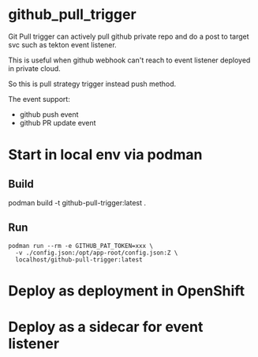 # github_pull_trigger

Git Pull trigger can actively pull github private repo and do a post to target svc such as tekton event listener. 

This is useful when github webhook can't reach to event listener deployed in private cloud.

So this is pull strategy trigger instead push method.

The event support:
* github push event
* github PR update event

# Start in local env via podman

## Build
podman build -t github-pull-trigger:latest .

## Run 
```
podman run --rm -e GITHUB_PAT_TOKEN=xxx \
  -v ./config.json:/opt/app-root/config.json:Z \
  localhost/github-pull-trigger:latest
```

# Deploy as deployment in OpenShift

# Deploy as a sidecar for event listener

